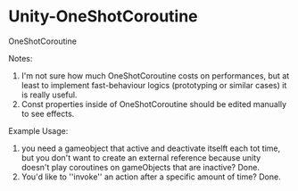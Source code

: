 # Unity-OneShotCoroutine
OneShotCoroutine

Notes: 
1) I'm not sure how much OneShotCoroutine costs on performances, but at least to implement fast-behaviour logics (prototyping or similar cases) it is really useful.
2)  Const properties inside of OneShotCoroutine should be edited manually to see effects.

Example Usage: 
1) you need a gameobject that active and deactivate itselft each tot time,  but you don't want to create an external reference because unity doesn't play coroutines on gameObjects that are inactive? Done.
2) You'd like to ''invoke'' an action after a specific amount of time? Done.